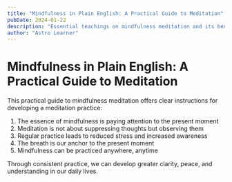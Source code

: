 ```yaml
---
title: "Mindfulness in Plain English: A Practical Guide to Meditation"
pubDate: 2024-01-22
description: "Essential teachings on mindfulness meditation and its benefits"
author: "Astro Learner"
---
```


# Mindfulness in Plain English: A Practical Guide to Meditation

This practical guide to mindfulness meditation offers clear instructions for developing a meditation practice:

1. The essence of mindfulness is paying attention to the present moment
2. Meditation is not about suppressing thoughts but observing them
3. Regular practice leads to reduced stress and increased awareness
4. The breath is our anchor to the present moment
5. Mindfulness can be practiced anywhere, anytime

Through consistent practice, we can develop greater clarity, peace, and understanding in our daily lives.
